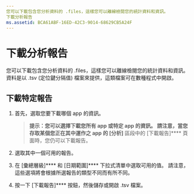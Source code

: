 ```yaml
---
您可以下載包含您分析資料的 .files，這樣您可以離線檢閱您的統計資料和資訊。
下載分析報告
ms.assetid: BCA61ABF-16ED-42C3-9014-68629CB5A24F
---
```


# 下載分析報告


您可以下載包含您分析資料的 .files，這樣您可以離線檢閱您的統計資料和資訊。 資料是以 .tsv (定位鍵分隔值) 檔案來提供，這類檔案可在數種程式中開啟。

## 下載特定報告

1.  首先，選取您要下載哪個 app 的資訊。

    > **提示：**您可以選擇下載您所有 app 或特定 app 的資訊。 請注意，當您存取某個您正在其中運作之 app 的 [分析]**** 區段中的 [下載報告]**** 頁面時，您仍可以下載報告。

2.  選取其中一個可用的報告。

3.  在 [彙總層級]**** 和 [日期範圍]**** 下拉式清單中選取可用的值。 請注意，這些選項將會根據所選報告的類型不同而有所不同。

4.  按一下 [下載報告]**** 按鈕，然後儲存或開啟 .tsv 檔案。


<!--HONumber=Mar16_HO1-->


